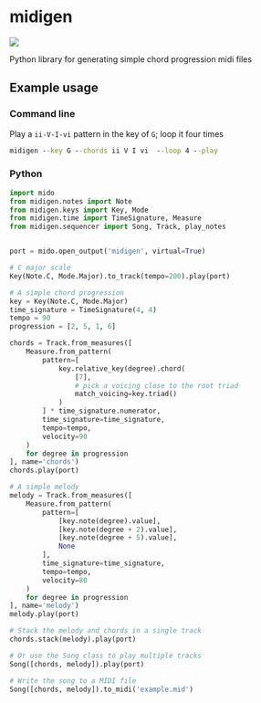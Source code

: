 # midigen
![](https://github.com/dbjohnson/midigen/actions/workflows/test.yml/badge.svg)


Python library for generating simple chord progression midi files

## Example usage
### Command line

Play a `ii-V-I-vi` pattern in the key of `G`; loop it four times 
```cmd
midigen --key G --chords ii V I vi  --loop 4 --play
```

### Python


```python
import mido
from midigen.notes import Note
from midigen.keys import Key, Mode
from midigen.time import TimeSignature, Measure
from midigen.sequencer import Song, Track, play_notes


port = mido.open_output('midigen', virtual=True)

# C major scale
Key(Note.C, Mode.Major).to_track(tempo=200).play(port)

# A simple chord progression
key = Key(Note.C, Mode.Major)
time_signature = TimeSignature(4, 4)
tempo = 90
progression = [2, 5, 1, 6]

chords = Track.from_measures([
    Measure.from_pattern(
        pattern=[
            key.relative_key(degree).chord(
                [7],
                # pick a voicing close to the root triad
                match_voicing=key.triad()
            )
        ] * time_signature.numerator,
        time_signature=time_signature,
        tempo=tempo,
        velocity=90
    )
    for degree in progression
], name='chords')
chords.play(port)

# A simple melody
melody = Track.from_measures([
    Measure.from_pattern(
        pattern=[
            [key.note(degree).value],
            [key.note(degree + 2).value],
            [key.note(degree + 5).value],
            None
        ],
        time_signature=time_signature,
        tempo=tempo,
        velocity=80
    )
    for degree in progression
], name='melody')
melody.play(port)

# Stack the melody and chords in a single track
chords.stack(melody).play(port)

# Or use the Song class to play multiple tracks
Song([chords, melody]).play(port)

# Write the song to a MIDI file
Song([chords, melody]).to_midi('example.mid')
```
